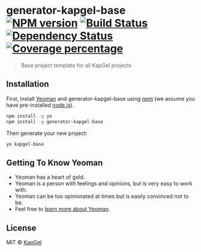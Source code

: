 # generator-kapgel-base [![NPM version][npm-image]][npm-url] [![Build Status][travis-image]][travis-url] [![Dependency Status][daviddm-image]][daviddm-url] [![Coverage percentage][coveralls-image]][coveralls-url]
> Base project template for all KapGel projects

## Installation

First, install [Yeoman](http://yeoman.io) and generator-kapgel-base using [npm](https://www.npmjs.com/) (we assume you have pre-installed [node.js](https://nodejs.org/)).

```bash
npm install -g yo
npm install -g generator-kapgel-base
```

Then generate your new project:

```bash
yo kapgel-base
```

## Getting To Know Yeoman

 * Yeoman has a heart of gold.
 * Yeoman is a person with feelings and opinions, but is very easy to work with.
 * Yeoman can be too opinionated at times but is easily convinced not to be.
 * Feel free to [learn more about Yeoman](http://yeoman.io/).

## License

MIT © [KapGel]()


[npm-image]: https://badge.fury.io/js/generator-kapgel-base.svg
[npm-url]: https://npmjs.org/package/generator-kapgel-base
[travis-image]: https://travis-ci.org/kapgel/generator-kapgel-base.svg?branch=master
[travis-url]: https://travis-ci.org/kapgel/generator-kapgel-base
[daviddm-image]: https://david-dm.org/kapgel/generator-kapgel-base.svg?theme=shields.io
[daviddm-url]: https://david-dm.org/kapgel/generator-kapgel-base
[coveralls-image]: https://coveralls.io/repos/kapgel/generator-kapgel-base/badge.svg
[coveralls-url]: https://coveralls.io/r/kapgel/generator-kapgel-base
